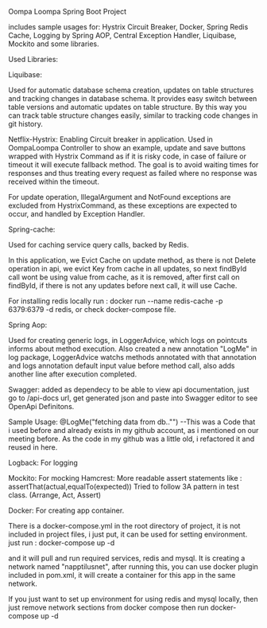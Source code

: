 Oompa Loompa Spring Boot Project

includes sample usages for: Hystrix Circuit Breaker, Docker, Spring Redis Cache, Logging by Spring AOP, Central Exception Handler,
Liquibase, Mockito and some libraries.

Used Libraries: 

Liquibase: 

Used for automatic database schema creation, updates on table structures and tracking changes in database schema. 
It provides easy switch between table versions and automatic updates on table structure.
By this way you can track table structure changes easily, similar to tracking code changes in git history. 

Netflix-Hystrix:
Enabling Circuit breaker in application. Used in OompaLoompa Controller to show an example, update and save buttons wrapped with Hystrix Command
as if it is risky code, in case of failure or timeout it will execute fallback method. 
The goal is to avoid waiting times for responses and thus treating every request as failed where no response was received within the timeout. 

For update operation, IllegalArgument and NotFound exceptions are excluded from HystrixCommand, as these exceptions are expected to occur, 
and handled by Exception Handler.
 
Spring-cache:

Used for caching service query calls, backed by Redis. 

In this application, we Evict Cache on update method, as there is not  Delete operation in api, we evict Key from cache in 
all updates, so next findById call wont be using value from cache, as it is removed, after first call on findById, if there 
is not any updates before next call, it will use Cache.
   
For installing redis locally run :
docker run --name redis-cache -p 6379:6379 -d redis, or check docker-compose file. 

Spring Aop:

Used for creating generic logs, in LoggerAdvice, which logs on pointcuts informs about method execution.
Also created a new annotation "LogMe" in log package, LoggerAdvice watchs methods annotated with that annotation and logs 
annotation default input value before method call, also adds another line after execution completed.

Swagger:
added as dependecy to be able to view api documentation, just go to /api-docs url, get generated json and paste into Swagger editor to see OpenApi Definitons.

Sample Usage: 
@LogMe("fetching data from db.."")
--This was a Code that i used before and already exists in my github account, as i mentioned on our meeting before.
 As the code in my github was a little old, i refactored it and reused in here. 

Logback: For logging

Mockito: For mocking
Hamcrest: More readable assert statements like : assertThat(actual,equalTo(expected)) 
Tried to follow 3A pattern in test class. (Arrange, Act, Assert)

Docker: For creating app container.

There is a docker-compose.yml in the root directory of project,  it is not included in project files, i just put, it can be used for setting environment. 
just run :
docker-compose up -d

and it will pull and run required services, redis and mysql. It is creating a network named "napptilusnet", after running this, you can use docker plugin included
in pom.xml, it will create a container for this app in the same network. 

If you just want to set up environment for using redis and mysql locally, then just remove network sections from docker compose then run 
docker-compose up -d
